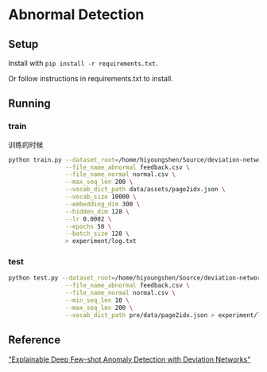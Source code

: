 # Abnormal Detection

## Setup 

Install with `pip install -r requirements.txt`.

Or follow instructions in requirements.txt to install.

## Running

### train 

训练的时候

```bash
python train.py --dataset_root=/home/hiyoungshen/Source/deviation-network-fliggy/data/preprocess/ \
                --file_name_abnormal feedback.csv \
                --file_name_normal normal.csv \
                --max_seq_len 200 \
                --vocab_dict_path data/assets/page2idx.json \
                --vocab_size 10000 \
                --embedding_dim 300 \
                --hidden_dim 128 \
                --lr 0.0002 \
                --epochs 50 \
                --batch_size 128 \
                > experiment/log.txt
```

### test

```bash
python test.py --dataset_root=/home/hiyoungshen/Source/deviation-network-fliggy/data/ \
                --file_name_abnormal feedback.csv \
                --file_name_normal normal.csv \
                --min_seq_len 10 \
                --max_seq_len 200 \
                --vocab_dict_path pre/data/page2idx.json > experiment/log.txt
```

## Reference

["Explainable Deep Few-shot Anomaly Detection with Deviation Networks"](https://arxiv.org/abs/2108.00462)
